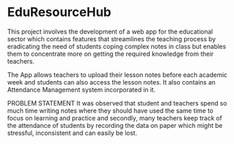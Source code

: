 # EduResourceHub
This project involves the development of a web app for the educational sector which contains features that streamlines the teaching process by eradicating the need of students coping complex notes in class but enables them to concentrate more on getting the required knowledge from their teachers.

The App allows teachers to upload their lesson notes before each academic week and students can also access the lesson notes. It also contains an Attendance Management system incorporated in it.

PROBLEM STATEMENT
It was observed that student and teachers spend so much time writing notes where they should have used the same time to focus on learning and practice and secondly, many teachers keep track of the attendance of students by recording the data on paper which might be stressful, inconsistent and can easily be lost.

